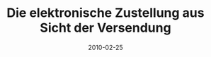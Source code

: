 ---
abstract: ''
authors:
- Bernhard Horn
- Gerald Fischer
- Roman Trabitsch
- Thomas Grechenig
date: '2010-02-25'
featured: false
links:
- name: Publik
  url: https://publik.tuwien.ac.at/showentry.php?ID=193454&lang=2
publication: 'Vortrag: The International Legal Informatics Symposium (IRIS 2010),
  Salzburg, Austria; 25.02.2010 - 27.02.2010; in: "Globale Sicherheit und proaktiver
  Staat: Die Rolle der Rechtsinformatik, Tagungsband des 13. Internationalen Rechtsinformatik
  Symposions, IRIS 2010", E. Schweighofer, A. Geist, I. Staufer (Hrg.); Österreichische
  Computer Gesellschaft, Wien (2010), ISBN: 978-3-85403-266-3; S. 169 - 177'
publication_types:
- '1'
publishDate: '2010-02-25'
title: Die elektronische Zustellung aus Sicht der Versendung
url_pdf: ''
---